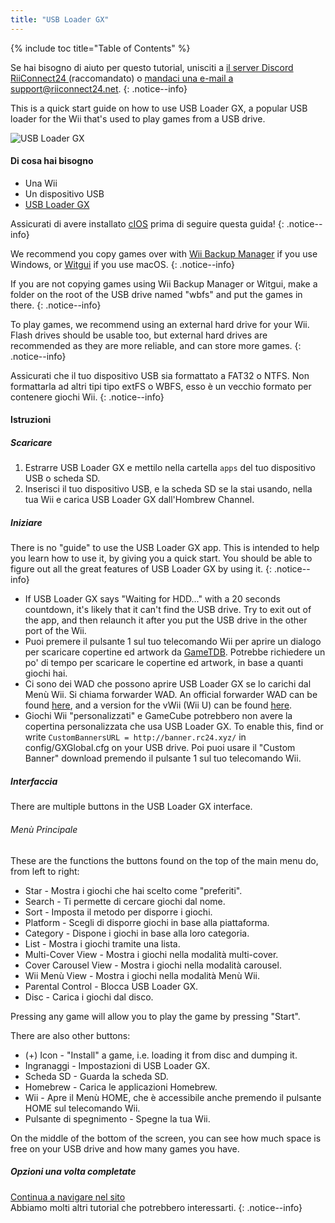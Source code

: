 ```yaml
---
title: "USB Loader GX"
---
```


{% include toc title="Table of Contents" %}

Se hai bisogno di aiuto per questo tutorial, unisciti a [il server Discord RiiConnect24 ](https://discord.gg/b4Y7jfD) (raccomandato) o [mandaci una e-mail a support@riiconnect24.net](mailto:support@riiconnect24.net).
{: .notice--info}

This is a quick start guide on how to use USB Loader GX, a popular USB loader for the Wii that's used to play games from a USB drive.

![USB Loader GX](/images/usbloadergx.png)

#### Di cosa hai bisogno

* Una Wii
* Un dispositivo USB
* [USB Loader GX](https://hbb1.oscwii.org/hbb/usbloader_gx/usbloader_gx.zip)

Assicurati di avere installato [cIOS](/cios) prima di seguire questa guida!
{: .notice--info}

We recommend you copy games over with [Wii Backup Manager](/wiibackupmanager) if you use Windows, or [Witgui](https://desairem.com/wordpress/category/witgui-download/) if you use macOS.
{: .notice--info}

If you are not copying games using Wii Backup Manager or Witgui, make a folder on the root of the USB drive named "wbfs" and put the games in there.
{: .notice--info}

To play games, we recommend using an external hard drive for your Wii. Flash drives should be usable too, but external hard drives are recommended as they are more reliable, and can store more games.
{: .notice--info}

Assicurati che il tuo dispositivo USB sia formattato a FAT32 o NTFS. Non formattarla ad altri tipi tipo extFS o WBFS, esso è un vecchio formato per contenere giochi Wii.
{: .notice--info}

#### Istruzioni

##### Scaricare

1. Estrarre USB Loader GX e mettilo nella cartella `apps` del tuo dispositivo USB o scheda SD.
2. Inserisci il tuo dispositivo USB, e la scheda SD se la stai usando, nella tua Wii e carica USB Loader GX dall'Hombrew Channel.

##### Iniziare

There is no "guide" to use the USB Loader GX app. This is intended to help you learn how to use it, by giving you a quick start. You should be able to figure out all the great features of USB Loader GX by using it.
{: .notice--info}

* If USB Loader GX says "Waiting for HDD..." with a 20 seconds countdown, it's likely that it can't find the USB drive. Try to exit out of the app, and then relaunch it after you put the USB drive in the other port of the Wii.
* Puoi premere il pulsante 1 sul tuo telecomando Wii per aprire un dialogo per scaricare copertine ed artwork da [GameTDB](https://gametdb.com/). Potrebbe richiedere un po' di tempo per scaricare le copertine ed artwork, in base a quanti giochi hai.
* Ci sono dei WAD che possono aprire USB Loader GX se lo carichi dal Menù Wii. Si chiama forwarder WAD. An official forwarder WAD can be found [here](https://sourceforge.net/projects/usbloadergx/files/Releases/Forwarders/USB%20Loader%20GX-UNEO_Forwarder_5_1_AHBPROT.wad), and a version for the vWii (Wii U) can be found [here](https://sourceforge.net/projects/usbloadergx/files/Releases/Forwarders/USB%20Loader%20GX-UNEO_Forwarder_5_1_AHBPROT_vWii%20%28Fix%29.wad).
* Giochi Wii "personalizzati" e GameCube potrebbero non avere la copertina personalizzata che usa USB Loader GX. To enable this, find or write `CustomBannersURL = http://banner.rc24.xyz/` in config/GXGlobal.cfg on your USB drive. Poi puoi usare il "Custom Banner" download premendo il pulsante 1 sul tuo telecomando Wii.

##### Interfaccia

There are multiple buttons in the USB Loader GX interface.

###### Menù Principale

These are the functions the buttons found on the top of the main menu do, from left to right:

* Star - Mostra i giochi che hai scelto come "preferiti".
* Search - Ti permette di cercare giochi dal nome.
* Sort - Imposta il metodo per disporre i giochi.
* Platform - Scegli di disporre giochi in base alla piattaforma.
* Category - Dispone i giochi in base alla loro categoria.
* List - Mostra i giochi tramite una lista.
* Multi-Cover View - Mostra i giochi nella modalità multi-cover.
* Cover Carousel View - Mostra i giochi nella modalità carousel.
* Wii Menù View - Mostra i giochi nella modalità Menù Wii.
* Parental Control - Blocca USB Loader GX.
* Disc - Carica i giochi dal disco.

Pressing any game will allow you to play the game by pressing "Start".

There are also other buttons:

* (+) Icon - "Install" a game, i.e. loading it from disc and dumping it.
* Ingranaggi - Impostazioni di USB Loader GX.
* Scheda SD - Guarda la scheda SD.
* Homebrew - Carica le applicazioni Homebrew.
* Wii - Apre il Menù HOME, che è accessibile anche premendo il pulsante HOME sul telecomando Wii.
* Pulsante di spegnimento - Spegne la tua Wii.

On the middle of the bottom of the screen, you can see how much space is free on your USB drive and how many games you have.

##### Opzioni una volta completate

[Continua a navigare nel sito](site-navigation)<br> Abbiamo molti altri tutorial che potrebbero interessarti.
{: .notice--info}

